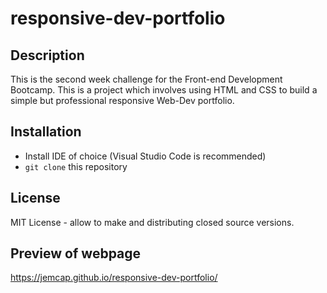 # responsive-dev-portfolio

## Description

This is the second week challenge for the Front-end Development Bootcamp. This is a project which involves using HTML and CSS to build a simple but professional responsive Web-Dev portfolio.

## Installation 

* Install IDE of choice (Visual Studio Code is recommended)
* `git clone` this repository

## License 

MIT License - allow to make and distributing closed source versions.

## Preview of webpage

https://jemcap.github.io/responsive-dev-portfolio/
